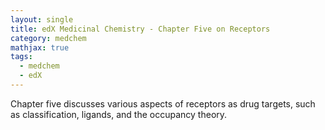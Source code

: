 ```yaml
---
layout: single
title: edX Medicinal Chemistry - Chapter Five on Receptors
category: medchem
mathjax: true
tags: 
  - medchem
  - edX
---
```


Chapter five discusses various aspects of receptors as drug targets, such as classification, ligands, and the occupancy theory.


